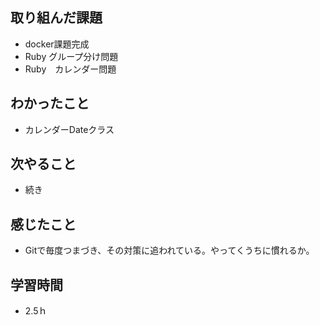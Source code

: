 ## 取り組んだ課題
- docker課題完成
- Ruby グループ分け問題
- Ruby　カレンダー問題

## わかったこと
- カレンダーDateクラス

## 次やること
- 続き

## 感じたこと
- Gitで毎度つまづき、その対策に追われている。やってくうちに慣れるか。

## 学習時間
- 2.5ｈ
